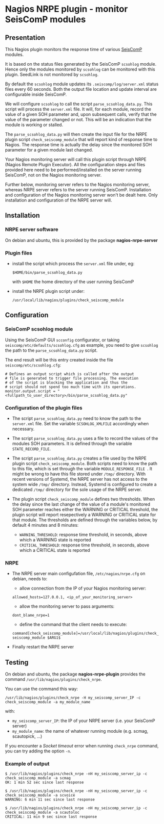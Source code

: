 # Nagios NRPE plugin - monitor SeisComP modules

## Presentation

This Nagios plugin monitors the response time of various
[SeisComP](https://www.seiscomp.de/) modules.

It is based on the status files generated by the SeisComP `scsohlog` module.
Hence only the modules monitored by `scsohlog` can be monitored with this plugin.
SeedLink is not monitored by `scsohlog`.

By default the `scsohlog` module updates its `.seiscomp/log/server.xml` status
files every 60 seconds. Both the output file location and update interval are
configurable inside SeisComP.

We will configure `scsohlog` to call the script `parse_scsohlog_data.py`.
This script will process the `server.xml` file. It will, for each module,
record the value of a given SOH parameter and, upon subsequent calls,
verify that the value of the parameter changed or not. This will be
an indication that the module is working or stalled.

The `parse_scsohlog_data.py` will then create the input file for the NRPE
plugin script `check_seiscomp_module` that will report kind of response time
to Nagios. The response time is actually the delay since the monitored SOH
parameter for a given module last changed.

Your Nagios monitoring server will call this plugin script through NRPE (Nagios
Remote Plugin Executor). All the configuration steps and files provided here
need to be performed/installed on the server running SeisComP, not on the
Nagios monitoring server.

Further below, monitoring server refers to the Nagios monitoring server,
whereas NRPE server refers to the server running SeisComP. Installation
and configuration of the Nagios monitoring server won't be dealt here. Only
installation and configuration of the NRPE server will.

## Installation

### NRPE server software

On debian and ubuntu, this is provided by the package **nagios-nrpe-server**

### Plugin files

* install the script which process the `server.xml` file under, eg:

    `$HOME/bin/parse_scsohlog_data.py`

    with `$HOME` the home directory of the user running SeisComP

* install the NRPE plugin script under:

    `/usr/local/lib/nagios/plugins/check_seiscomp_module`

## Configuration

### SeisComP scsohlog module

Using the SeisComP GUI `scconfig` configurator, or taking
`seiscomp/etc/defaults/scsohlog.cfg` as example, you need
to give `scsohlog` the path to the `parse_scsohlog_data.py` script.

The end result will be this entry created inside the file
`seiscomp/etc/scsohlog.cfg`:

```
# Defines an output script which is called after the output
# file is generated to trigger file processing. The execution
# of the script is blocking the application and thus the
# script should not spend too much time with its operations.
monitor.output.script = "<fullpath_to_user_directory>/bin/parse_scsohlog_data.py"
```

### Configuration of the plugin files

* The script `parse_scsohlog_data.py` need to know the path to the `server.xml`
file. Set the variable `SCSOHLOG_XMLFILE` accordingly when necessary.

* The script `parse_scsohlog_data.py` uses a file to record the values of the
modules SOH parameters. It is defined through the variable `STATE_RECORD_FILE`.

* The script `parse_scsohlog_data.py` creates a file used by the NRPE plugin
script `check_seiscomp_module`. Both scripts need to know the path to this
file, which is set through the variable `MODULE_RESPONSE_FILE `. It might be
wrong to have this file stored under `/tmp/` directory. With recent versions
of Systemd, the NRPE server has not access to the system wide `/tmp/` directory.
Instead, Systemd is configured to create a dedicated `/tmp/` directory for
the sole usage of the NRPE server.

* The plugin script `check_seiscomp_module` defines two thresholds. When
the delay since the last change of the value of a module's monitored SOH
parameter reaches either the WARNING or CRITICAL threshold, the plugin script
will report resepectively a WARNING or CRITICAL state for that module.
The thresholds are defined through the variables below, by default 4 minutes and 8 minutes:

    * `WARNING_THRESHOLD`: response time threshold, in seconds, above which a WARNING state is reported
    * `CRITICAL_THRESHOLD`: response time threshold, in seconds, above which a CRITICAL state is reported

### NRPE

* The NRPE server main configufation file, `/etc/nagios/nrpe.cfg` on debian, needs to:

    * allow connection from the IP of your Nagios monitoring server:

    `allowed_hosts=127.0.0.1, <ip_of_your_monitoring_server>`

    * allow the monitoring server to pass arguments:

    `dont_blame_nrpe=1`

    * define the command that the client needs to execute:

    `command[check_seiscomp_module]=/usr/local/lib/nagios/plugins/check_seiscomp_module $ARG1$`

* Finally restart the NRPE server

## Testing

On debian and ubuntu, the package **nagios-nrpe-plugin** provides the
command `/usr/lib/nagios/plugins/check_nrpe`.

You can use the command this way:

`/usr/lib/nagios/plugins/check_nrpe -H my_seiscomp_server_IP -c check_seiscomp_module -a my_module_name`

with:
* `my_seiscomp_server_IP`: the IP of your NRPE server (i.e. your SeisComP server)
* `my_module_name`: the name of whatever running module (e.g. scmag, scautopick, ...)

If you encounter a *Socket timeout* error when running `check_nrpe` command,
you can try adding the option `-n`.

### Example of output

```
$ /usr/lib/nagios/plugins/check_nrpe -nH my_seiscomp_server_ip -c check_seiscomp_module -a scmag
OK: 1 min 52 sec since last response

$ /usr/lib/nagios/plugins/check_nrpe -nH my_seiscomp_server_ip -c check_seiscomp_module -a scvoice
WARNING: 6 min 11 sec since last response

$ /usr/lib/nagios/plugins/check_nrpe -nH my_seiscomp_server_ip -c check_seiscomp_module -a scautoloc
CRITICAL: 11 min 9 sec since last response
```
